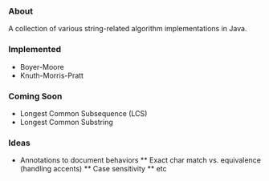 ### About

A collection of various string-related algorithm implementations in Java.

### Implemented

* Boyer-Moore
* Knuth-Morris-Pratt

### Coming Soon

* Longest Common Subsequence (LCS)
* Longest Common Substring

### Ideas

* Annotations to document behaviors
** Exact char match vs. equivalence (handling accents)
** Case sensitivity
** etc

